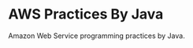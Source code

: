 AWS Practices By Java
==============================

Amazon Web Service programming practices by Java.
